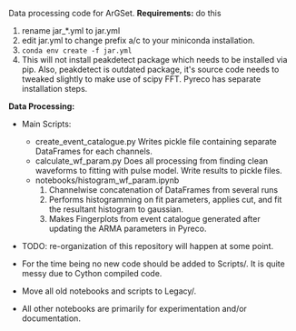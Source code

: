 Data processing code for ArGSet. 
**Requirements:** do this 
1. rename jar_*.yml to jar.yml
2. edit jar.yml to change prefix a/c to your miniconda installation.
3. `conda env create -f jar.yml`
4. This will not install peakdetect package which needs to be installed via pip. Also, peakdetect is outdated package, it's source code needs to tweaked slightly to make use of scipy FFT. Pyreco has separate installation steps.

**Data Processing:**
- Main Scripts:
    - create_event_catalogue.py
        Writes pickle file containing separate DataFrames for each channels.
    - calculate_wf_param.py
        Does all processing from finding clean waveforms to fitting with pulse model. Write results to pickle files.
    - notebooks/histogram_wf_param.ipynb
        1. Channelwise concatenation of DataFrames from several runs
        2. Performs histogramming on fit parameters, applies cut, and fit the resultant histogram to gaussian.
        3. Makes Fingerplots from event catalogue generated after updating the ARMA parameters in Pyreco. 

- TODO: re-organization of this repository will happen at some point.  
- For the time being no new code should be added to Scripts/. It is quite messy due to Cython compiled code.
- Move all old notebooks and scripts to Legacy/. 
- All other notebooks are primarily for experimentation and/or documentation.